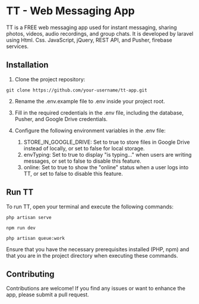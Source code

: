 # TT - Web Messaging App

TT is a FREE web messaging app used for instant messaging, sharing photos, videos, audio recordings, and group chats.
It is developed by laravel using Html. Css. JavaScript, jQuery, REST API, and Pusher, firebase services.

## Installation

1. Clone the project repository:

  ```shell
git clone https://github.com/your-username/tt-app.git
```
2. Rename the .env.example file to .env inside your project root.

3. Fill in the required credentials in the .env file, including the database, Pusher, and Google Drive credentials.

4. Configure the following environment variables in the .env file:
   1. STORE_IN_GOOGLE_DRIVE: Set to true to store files in Google Drive instead of locally, or set to false for local storage.
   2. envTyping: Set to true to display "is typing..." when users are writing messages, or set to false to disable this feature.
   3. online: Set to true to show the "online" status when a user logs into TT, or set to false to disable this feature.

## Run TT
To run TT, open your terminal and execute the following commands:

```shell
php artisan serve
```
```shell
npm run dev
```
```shell
php artisan queue:work
```
Ensure that you have the necessary prerequisites installed (PHP, npm) and that you are in the project directory when executing these commands.

## Contributing
Contributions are welcome! If you find any issues or want to enhance the app, please submit a pull request.
